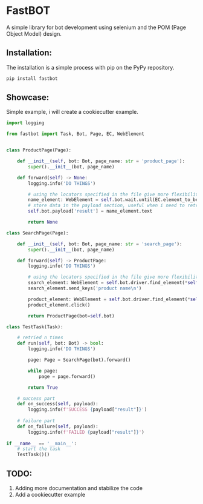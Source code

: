 # FastBOT
A simple library for bot development using selenium and the POM (Page Object Model) design.

## Installation:
The installation is a simple process with pip on the
PyPy repository.
```bash
pip install fastbot
```

## Showcase:
Simple example, i will create a cookiecutter example.
```python
import logging

from fastbot import Task, Bot, Page, EC, WebElement


class ProductPage(Page):

    def __init__(self, bot: Bot, page_name: str = 'product_page'):
        super().__init__(bot, page_name)

    def forward(self) -> None:
        logging.info('DO THINGS')

        # using the locators specified in the file give more flexibility and less code changes
        name_element: WebElement = self.bot.wait.until(EC.element_to_be_clickable(self.__locator__('name_locator')))
        # store data in the payload section, useful when i need to retrieve data on success
        self.bot.payload['result'] = name_element.text

        return None

class SearchPage(Page):

    def __init__(self, bot: Bot, page_name: str = 'search_page'):
        super().__init__(bot, page_name)

    def forward(self) -> ProductPage:
        logging.info('DO THINGS')

        # using the locators specified in the file give more flexibility and less code changes
        search_element: WebElement = self.bot.driver.find_element(*self.__locator__('search_locator'))
        search_element.send_keys('product name\n')

        product_element: WebElement = self.bot.driver.find_element(*self.__locator__('product_locator'))
        product_element.click()

        return ProductPage(bot=self.bot)

class TestTask(Task):

    # retried n times
    def run(self, bot: Bot) -> bool:
        logging.info('DO THINGS')

        page: Page = SearchPage(bot).forward()

        while page:
            page = page.forward()

        return True

    # success part
    def on_success(self, payload):
        logging.info(f'SUCCESS {payload["result"]}')
    
    # failure part
    def on_failure(self, payload):
        logging.info(f'FAILED {payload["result"]}')
        
if __name__ == '__main__':
    # start the task
    TestTask()()
```

## TODO:
1. Adding more documentation and stabilize the code
2. Add a cookiecutter example